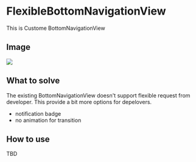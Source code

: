 # FlexibleBottomNavigationView

This is Custome BottomNavigationView

## Image

<img src="https://github.com/neonankiti/FlexibleBottomNavigationView/blob/master/app/image/sceen_shot.gif" />


## What to solve

The existing BottomNavigationView doesn't support flexible request from developer.
This provide a bit more options for depelovers.

- notification badge 
- no animation for transition

## How to use

TBD
